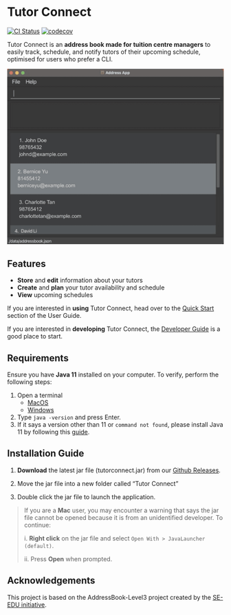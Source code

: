# Tutor Connect
[![CI Status](https://github.com/se-edu/addressbook-level3/workflows/Java%20CI/badge.svg)](https://github.com/AY2324S1-CS2103T-T17-3/tp/actions)
[![codecov](https://codecov.io/gh/AY2324S1-CS2103T-T17-3/tp/graph/badge.svg?token=CY67NSXKQZ)](https://codecov.io/gh/AY2324S1-CS2103T-T17-3/tp)

Tutor Connect is an **address book made for tuition centre managers** to easily track, schedule, and notify tutors of their upcoming schedule, optimised for users who prefer a CLI.

![Ui](docs/images/Ui.png)

## Features
- **Store** and **edit** information about your tutors
- **Create** and **plan** your tutor availability and schedule
- **View** upcoming schedules

If you are interested in **using** Tutor Connect, head over to the [Quick Start](https://ay2324s1-cs2103t-t17-3.github.io/tp/UserGuide.html#quick-start) section of the User Guide.

If you are interested in **developing** Tutor Connect, the [Developer Guide](https://ay2324s1-cs2103t-t17-3.github.io/tp/DeveloperGuide.html) is a good place to start.
## Requirements
Ensure you have **Java 11** installed on your computer.
To verify, perform the following steps:

1. Open a terminal
   - [MacOS](https://support.apple.com/en-sg/guide/terminal/apd5265185d-f365-44cb-8b09-71a064a42125/mac#:~:text=Terminal%20for%20me-,Open%20Terminal,%2C%20then%20double%2Dclick%20Terminal)
   - [Windows](https://www.howtogeek.com/235101/10-ways-to-open-the-command-prompt-in-windows-10/#:~:text=anywhere%20you%20like.-,Open%20Command%20Prompt%20from%20the%20Run%20Box,open%20an%20administrator%20Command%20Prompt)
2. Type `java -version` and press Enter.
3. If it says a version other than 11 or `command not found`, please install Java 11 by following this [guide](https://www.java.com/en/download/help/download_options.html).

## Installation Guide
1. **Download** the latest jar file (tutorconnect.jar) from our [Github Releases](https://github.com/AY2324S1-CS2103T-T17-3/tp/releases).

2. Move the jar file into a new folder called “Tutor Connect”

3. Double click the jar file to launch the application.

> If you are a **Mac** user, you may encounter a warning that says the jar file cannot be opened because it is from an unidentified developer.
> To continue:
>
>    i. **Right click** on the jar file and select `Open With > JavaLauncher (default)`.
>
>    ii. Press **Open** when prompted.

## Acknowledgements
This project is based on the AddressBook-Level3 project created by the [SE-EDU initiative](https://se-education.org).
